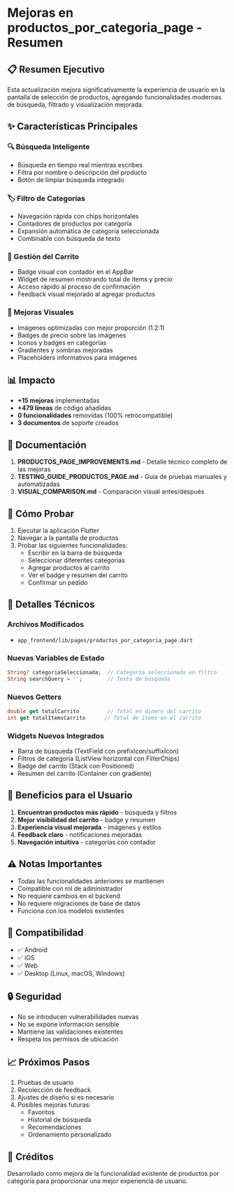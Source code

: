 # Mejoras en productos_por_categoria_page - Resumen

## 📋 Resumen Ejecutivo

Esta actualización mejora significativamente la experiencia de usuario en la pantalla de selección de productos, agregando funcionalidades modernas de búsqueda, filtrado y visualización mejorada.

## ✨ Características Principales

### 🔍 Búsqueda Inteligente
- Búsqueda en tiempo real mientras escribes
- Filtra por nombre o descripción del producto
- Botón de limpiar búsqueda integrado

### 🏷️ Filtro de Categorías
- Navegación rápida con chips horizontales
- Contadores de productos por categoría
- Expansión automática de categoría seleccionada
- Combinable con búsqueda de texto

### 🛒 Gestión del Carrito
- Badge visual con contador en el AppBar
- Widget de resumen mostrando total de items y precio
- Acceso rápido al proceso de confirmación
- Feedback visual mejorado al agregar productos

### 🎨 Mejoras Visuales
- Imágenes optimizadas con mejor proporción (1.2:1)
- Badges de precio sobre las imágenes
- Iconos y badges en categorías
- Gradientes y sombras mejoradas
- Placeholders informativos para imágenes

## 📊 Impacto

- **+15 mejoras** implementadas
- **+479 líneas** de código añadidas
- **0 funcionalidades** removidas (100% retrocompatible)
- **3 documentos** de soporte creados

## 📖 Documentación

1. **PRODUCTOS_PAGE_IMPROVEMENTS.md** - Detalle técnico completo de las mejoras
2. **TESTING_GUIDE_PRODUCTOS_PAGE.md** - Guía de pruebas manuales y automatizadas
3. **VISUAL_COMPARISON.md** - Comparación visual antes/después

## 🚀 Cómo Probar

1. Ejecutar la aplicación Flutter
2. Navegar a la pantalla de productos
3. Probar las siguientes funcionalidades:
   - Escribir en la barra de búsqueda
   - Seleccionar diferentes categorías
   - Agregar productos al carrito
   - Ver el badge y resumen del carrito
   - Confirmar un pedido

## 🔧 Detalles Técnicos

### Archivos Modificados
- `app_frontend/lib/pages/productos_por_categoria_page.dart`

### Nuevas Variables de Estado
```dart
String? categoriaSeleccionada;  // Categoría seleccionada en filtro
String searchQuery = '';        // Texto de búsqueda
```

### Nuevos Getters
```dart
double get totalCarrito         // Total en dinero del carrito
int get totalItemsCarrito      // Total de items en el carrito
```

### Widgets Nuevos Integrados
- Barra de búsqueda (TextField con prefixIcon/suffixIcon)
- Filtros de categoría (ListView horizontal con FilterChips)
- Badge del carrito (Stack con Positioned)
- Resumen del carrito (Container con gradiente)

## 🎯 Beneficios para el Usuario

1. **Encuentran productos más rápido** - búsqueda y filtros
2. **Mejor visibilidad del carrito** - badge y resumen
3. **Experiencia visual mejorada** - imágenes y estilos
4. **Feedback claro** - notificaciones mejoradas
5. **Navegación intuitiva** - categorías con contador

## ⚠️ Notas Importantes

- Todas las funcionalidades anteriores se mantienen
- Compatible con rol de administrador
- No requiere cambios en el backend
- No requiere migraciones de base de datos
- Funciona con los modelos existentes

## 📱 Compatibilidad

- ✅ Android
- ✅ iOS
- ✅ Web
- ✅ Desktop (Linux, macOS, Windows)

## 🔒 Seguridad

- No se introducen vulnerabilidades nuevas
- No se expone información sensible
- Mantiene las validaciones existentes
- Respeta los permisos de ubicación

## 📈 Próximos Pasos

1. Pruebas de usuario
2. Recolección de feedback
3. Ajustes de diseño si es necesario
4. Posibles mejoras futuras:
   - Favoritos
   - Historial de búsqueda
   - Recomendaciones
   - Ordenamiento personalizado

## 👥 Créditos

Desarrollado como mejora de la funcionalidad existente de productos por categoría para proporcionar una mejor experiencia de usuario.
